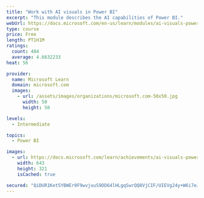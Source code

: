```yaml
---
title: "Work with AI visuals in Power BI"
excerpt: "This module describes the AI capabilities of Power BI."
webUrl: https://docs.microsoft.com/en-us/learn/modules/ai-visuals-power-bi/
type: course
price: Free
length: PT1H1M
ratings:
  count: 484
  average: 4.6632233
heat: 56

provider:
  name: Microsoft Learn
  domain: microsoft.com
  images:
    - url: /assets/images/organizations/microsoft.com-50x50.jpg
      width: 50
      height: 50

levels:
  - Intermediate

topics:
  - Power BI

images:
  - url: https://docs.microsoft.com/learn/achievements/ai-visuals-power-bi-social.png
    width: 643
    height: 321
    isCached: true

secured: "QiDUR1Ket5YBWEr0F9wvjuuS9DD64lHLgqSwrQQ8VjCIF/UIEVg24y+W6i7eJNd0wvvcTTf9qH5DJHlGCukUmJ/ZE58T9oP+ZfU8jMl7KDBOYWTcssCgxMRahZK7D5NCUVYIL3qphr8c4JLgX5A+ScaVWznBqRZ56xSmCPMxFvzAMg528VvRgkConNZvdWyiEC2HAc3UvRJJ+f2CqV8MH+TnqCmDnFv0w7POIPfydcvcYRdzJluO5B+HzcEeEoezYSg9g5fcSlNPSmoOxLtVX0HRze6VqXvEDM1a3pscGwTrknj+knjnUTihUyjS6AxTjOMM0xyjqXAsQ9zYFIvl97BdmZhAa4IQR/EBDeYaIobdMMECV5n86Dr0SZIL6TiD6jORgEPnAC7/zyCPz83Eq+QTNbZeRR2n1U2vs5tehlk=;zCEEPgEwb2yBwfvH2FEk6Q=="
---
```


